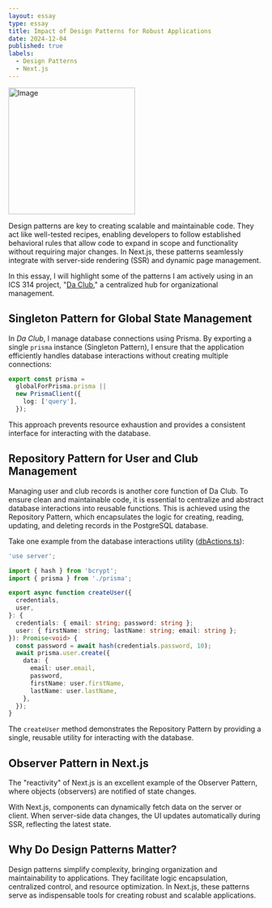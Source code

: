 ```yaml
---
layout: essay
type: essay
title: Impact of Design Patterns for Robust Applications
date: 2024-12-04
published: true
labels:
  - Design Patterns
  - Next.js
---
```


<img alt="Image" src="https://substackcdn.com/image/fetch/f_auto,q_auto:good,fl_progressive:steep/https%3A%2F%2Fsubstack-post-media.s3.amazonaws.com%2Fpublic%2Fimages%2Fa17a60bd-0ffc-437b-9553-70b7abc5bfd6_956x674.png" width=250px>

Design patterns are key to creating scalable and maintainable code. They act like well-tested recipes, enabling developers to follow established behavioral rules that allow code to expand in scope and functionality without requiring major changes. In Next.js, these patterns seamlessly integrate with server-side rendering (SSR) and dynamic page management.

In this essay, I will highlight some of the patterns I am actively using in an ICS 314 project, "[Da Club](https://ics-314-code-crew.github.io/)," a centralized hub for organizational management.

## Singleton Pattern for Global State Management

In *Da Club*, I manage database connections using Prisma. By exporting a single `prisma` instance (Singleton Pattern), I ensure that the application efficiently handles database interactions without creating multiple connections:

```typescript
export const prisma =
  globalForPrisma.prisma ||
  new PrismaClient({
    log: ['query'],
  });
```

This approach prevents resource exhaustion and provides a consistent interface for interacting with the database.

## Repository Pattern for User and Club Management

Managing user and club records is another core function of Da Club. To ensure clean and maintainable code, it is essential to centralize and abstract database interactions into reusable functions. This is achieved using the Repository Pattern, which encapsulates the logic for creating, reading, updating, and deleting records in the PostgreSQL database.

Take one example from the database interactions utility ([dbActions.ts](https://github.com/ics-314-code-crew/daclub/blob/main/src/lib/dbActions.ts)):

```typescript
'use server';

import { hash } from 'bcrypt';
import { prisma } from './prisma';

export async function createUser({
  credentials,
  user,
}: {
  credentials: { email: string; password: string };
  user: { firstName: string; lastName: string; email: string };
}): Promise<void> {
  const password = await hash(credentials.password, 10);
  await prisma.user.create({
    data: {
      email: user.email,
      password,
      firstName: user.firstName,
      lastName: user.lastName,
    },
  });
}
```

The `createUser` method demonstrates the Repository Pattern by providing a single, reusable utility for interacting with the database.

## Observer Pattern in Next.js

The "reactivity" of Next.js is an excellent example of the Observer Pattern, where objects (observers) are notified of state changes.

With Next.js, components can dynamically fetch data on the server or client. When server-side data changes, the UI updates automatically during SSR, reflecting the latest state.

## Why Do Design Patterns Matter?

Design patterns simplify complexity, bringing organization and maintainability to applications. They facilitate logic encapsulation, centralized control, and resource optimization. In Next.js, these patterns serve as indispensable tools for creating robust and scalable applications.

